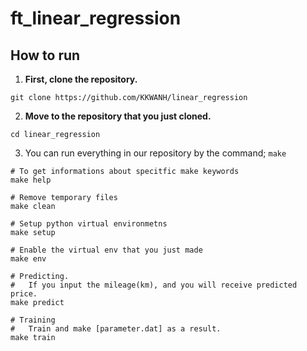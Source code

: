 # ft_linear_regression

## How to run
1. **First, clone the repository.**
```Shell
git clone https://github.com/KKWANH/linear_regression
```

2. **Move to the repository that you just cloned.**
```Shell
cd linear_regression
```

3. You can run everything in our repository by the command; `make`
```Shell
# To get informations about specitfic make keywords
make help

# Remove temporary files
make clean

# Setup python virtual environmetns
make setup

# Enable the virtual env that you just made
make env

# Predicting.
#   If you input the mileage(km), and you will receive predicted price.
make predict

# Training
#   Train and make [parameter.dat] as a result.
make train
```